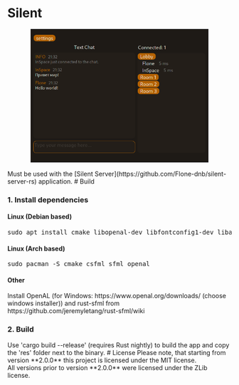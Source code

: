 # Silent
<p align="center">
  <img width="400" height="300" src="screenshot.png">
</p>
Must be used with the [Silent Server](https://github.com/Flone-dnb/silent-server-rs) application.
# Build
<h3> 1. Install dependencies </h3>
<h4> Linux (Debian based) </h4>
<pre>
sudo apt install cmake libopenal-dev libfontconfig1-dev libasound2-dev libsfml-dev libcsfml-dev
</pre>
<h4> Linux (Arch based) </h4>
<pre>
sudo pacman -S cmake csfml sfml openal
</pre>
<h4> Other </h4>
Install OpenAL (for Windows: https://www.openal.org/downloads/ (choose windows installer)) and rust-sfml from https://github.com/jeremyletang/rust-sfml/wiki
<h3> 2. Build </h3>
Use 'cargo build --release' (requires Rust nightly) to build the app and copy the 'res' folder next to the binary.
# License
Please note, that starting from version **2.0.0** this project is licensed under the MIT license.<br>
All versions prior to version **2.0.0** were licensed under the ZLib license.
